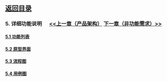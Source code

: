 
## [返回目录](../readme.md)   
### 5. 详细功能说明 &nbsp;&nbsp;&nbsp;&nbsp; [<<上一章（产品架构）](./4_Structure.md) [下一章（非功能需求）>>](./6_NotFunction.md)

#### [5.1 功能列表](./5_File/Z1.md)
#### [5.2 原型界面](./5_File/Z2.md)
#### [5.3 流程图](./5_File/Z3.md)
#### [5.4 用例图](./5_File/Z4.md)
